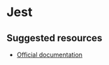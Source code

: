 # Jest

## Suggested resources
- [Official documentation](https://jestjs.io/docs/en/getting-started.html)

